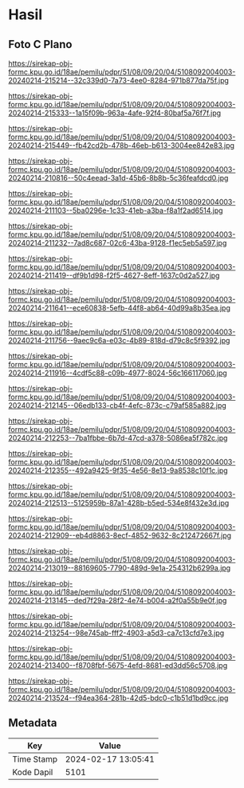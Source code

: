 # Hasil

## Foto C Plano

https://sirekap-obj-formc.kpu.go.id/18ae/pemilu/pdpr/51/08/09/20/04/5108092004003-20240214-215214--32c339d0-7a73-4ee0-8284-971b877da75f.jpg

https://sirekap-obj-formc.kpu.go.id/18ae/pemilu/pdpr/51/08/09/20/04/5108092004003-20240214-215333--1a15f09b-963a-4afe-92f4-80baf5a76f7f.jpg

https://sirekap-obj-formc.kpu.go.id/18ae/pemilu/pdpr/51/08/09/20/04/5108092004003-20240214-215449--fb42cd2b-478b-46eb-b613-3004ee842e83.jpg

https://sirekap-obj-formc.kpu.go.id/18ae/pemilu/pdpr/51/08/09/20/04/5108092004003-20240214-210816--50c4eead-3a1d-45b6-8b8b-5c36feafdcd0.jpg

https://sirekap-obj-formc.kpu.go.id/18ae/pemilu/pdpr/51/08/09/20/04/5108092004003-20240214-211103--5ba0296e-1c33-41eb-a3ba-f8a1f2ad6514.jpg

https://sirekap-obj-formc.kpu.go.id/18ae/pemilu/pdpr/51/08/09/20/04/5108092004003-20240214-211232--7ad8c687-02c6-43ba-9128-f1ec5eb5a597.jpg

https://sirekap-obj-formc.kpu.go.id/18ae/pemilu/pdpr/51/08/09/20/04/5108092004003-20240214-211419--df9b1d98-f2f5-4627-8eff-1637c0d2a527.jpg

https://sirekap-obj-formc.kpu.go.id/18ae/pemilu/pdpr/51/08/09/20/04/5108092004003-20240214-211641--ece60838-5efb-44f8-ab64-40d99a8b35ea.jpg

https://sirekap-obj-formc.kpu.go.id/18ae/pemilu/pdpr/51/08/09/20/04/5108092004003-20240214-211756--9aec9c6a-e03c-4b89-818d-d79c8c5f9392.jpg

https://sirekap-obj-formc.kpu.go.id/18ae/pemilu/pdpr/51/08/09/20/04/5108092004003-20240214-211916--4cdf5c88-c09b-4977-8024-56c166117060.jpg

https://sirekap-obj-formc.kpu.go.id/18ae/pemilu/pdpr/51/08/09/20/04/5108092004003-20240214-212145--06edb133-cb4f-4efc-873c-c79af585a882.jpg

https://sirekap-obj-formc.kpu.go.id/18ae/pemilu/pdpr/51/08/09/20/04/5108092004003-20240214-212253--7ba1fbbe-6b7d-47cd-a378-5086ea5f782c.jpg

https://sirekap-obj-formc.kpu.go.id/18ae/pemilu/pdpr/51/08/09/20/04/5108092004003-20240214-212355--492a9425-9f35-4e56-8e13-9a8538c10f1c.jpg

https://sirekap-obj-formc.kpu.go.id/18ae/pemilu/pdpr/51/08/09/20/04/5108092004003-20240214-212513--5125959b-87a1-428b-b5ed-534e8f432e3d.jpg

https://sirekap-obj-formc.kpu.go.id/18ae/pemilu/pdpr/51/08/09/20/04/5108092004003-20240214-212909--eb4d8863-8ecf-4852-9632-8c212472667f.jpg

https://sirekap-obj-formc.kpu.go.id/18ae/pemilu/pdpr/51/08/09/20/04/5108092004003-20240214-213019--88169605-7790-489d-9e1a-254312b6299a.jpg

https://sirekap-obj-formc.kpu.go.id/18ae/pemilu/pdpr/51/08/09/20/04/5108092004003-20240214-213145--ded7f29a-28f2-4e74-b004-a2f0a55b9e0f.jpg

https://sirekap-obj-formc.kpu.go.id/18ae/pemilu/pdpr/51/08/09/20/04/5108092004003-20240214-213254--98e745ab-fff2-4903-a5d3-ca7c13cfd7e3.jpg

https://sirekap-obj-formc.kpu.go.id/18ae/pemilu/pdpr/51/08/09/20/04/5108092004003-20240214-213400--f8708fbf-5675-4efd-8681-ed3dd56c5708.jpg

https://sirekap-obj-formc.kpu.go.id/18ae/pemilu/pdpr/51/08/09/20/04/5108092004003-20240214-213524--f94ea364-281b-42d5-bdc0-c1b51d1bd9cc.jpg


## Metadata

| Key        | Value               |
| ---------- | ------------------- |
| Time Stamp | 2024-02-17 13:05:41 |
| Kode Dapil | 5101                |



